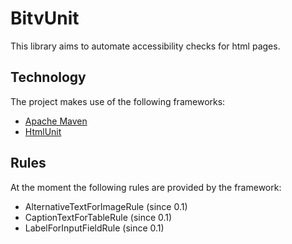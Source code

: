 BitvUnit
=============

This library aims to automate accessibility checks for html pages.

Technology
-------------

The project makes use of the following frameworks:

* [Apache Maven](http://maven.apache.org/)
* [HtmlUnit](http://htmlunit.sourceforge.net/)

Rules
-------------

At the moment the following rules are provided by the framework:

* AlternativeTextForImageRule (since 0.1)
* CaptionTextForTableRule (since 0.1)
* LabelForInputFieldRule (since 0.1)